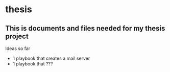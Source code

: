 # thesis
## This is documents and files needed for my thesis project

Ideas so far

- 1 playbook that creates a mail server
- 1 playbook that ???

